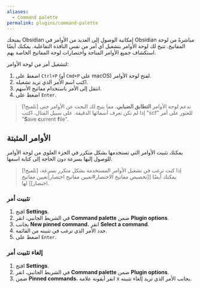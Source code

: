 ```yaml
---
aliases:
  - Command palette
permalink: plugins/command-palette
---
```


يمنحك Obsidian إمكانية الوصول إلى العديد من الأوامر في Obsidian مباشرةً من لوحة المفاتيح. تتيح لك لوحة الأوامر بتشغيل أي أمر من نفس النافذة التفاعلية. يمكنك أيضًا استكشاف جميع الأوامر المتاحة واختصارات لوحة المفاتيح الخاصة بهم.

لتشغيل أمر من لوحة الأوامر:

1. اضغط على `Ctrl+P` (أو `Cmd+P` على macOS) لفتح لوحة الأوامر.
2. اكتب اسم الأمر الذي تريد تشغيله.
3. انتقل إلى الأمر باستخدام مفاتيح الأسهم.
4. اضغط على `Enter`.

> [!تلميح]
> تدعم لوحة الأوامر **التطابق الضبابي**، مما يتيح لك البحث عن الأوامر حتى إذا لم تكن تعرف أسمائها الدقيقة. على سبيل المثال، اكتب "scf" للعثور على أمر "**S**ave **c**urrent **f**ile".

## الأوامر المثبتة

يمكنك تثبيت الأوامر التي تستخدمها بشكل متكرر في الجزء العلوي من لوحة الأوامر للوصول إليها بسرعة دون الحاجة إلى كتابة اسمها.

> [!تلميح]
> إذا كنت ترغب في تشغيل الأوامر المستخدمة بشكل متكرر بسرعة، يمكنك أيضًا [[تخصيص مفاتيح الاختصار#تعيين مفاتيح اختصار|تعيين مفاتيح اختصار]] لها.

### تثبيت أمر

1. افتح **Settings**.
2. في الشريط الجانبي، انقر **Command palette** ضمن **Plugin options**.
3. بجانب **New pinned command**، انقر **Select a command**.
4. حدد الأمر الذي ترغب في تثبيته من القائمة.
5. اضغط على `Enter`.

### إلغاء تثبيت أمر

1. افتح **Settings**.
2. في الشريط الجانبي، انقر **Command palette** ضمن **Plugin options**.
3. ضمن **Pinned commands**، انقر أيقونة علامة x بجانب الأمر الذي تريد إلغاء تثبيته.
